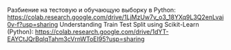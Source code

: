 Разбиение на тестовую и обучающую выборку в Python: https://colab.research.google.com/drive/1LjMzUw7v_o3_18YXq9L3Q2enLvai0v-f?usp=sharing
Understanding Train Test Split using Scikit-Learn (Python): https://colab.research.google.com/drive/1dYT-EAYCtJQrBqIqTahm3cVrnWToEI95?usp=sharing

